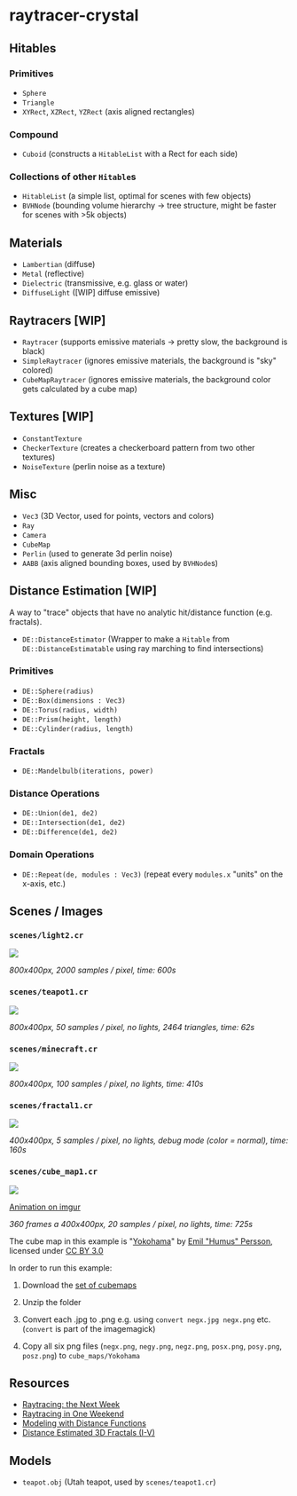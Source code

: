 # raytracer-crystal

## Hitables

### Primitives

* `Sphere`
* `Triangle`
* `XYRect`, `XZRect`, `YZRect` (axis aligned rectangles)

### Compound

* `Cuboid` (constructs a `HitableList` with a Rect for each side)

### Collections of other `Hitable`s

* `HitableList` (a simple list, optimal for scenes with few objects)
* `BVHNode` (bounding volume hierarchy -> tree structure, might be faster for scenes with >5k objects)

## Materials

* `Lambertian` (diffuse)
* `Metal` (reflective)
* `Dielectric` (transmissive, e.g. glass or water)
* `DiffuseLight` ([WIP] diffuse emissive)

## Raytracers [WIP]

* `Raytracer` (supports emissive materials -> pretty slow, the background is black)
* `SimpleRaytracer` (ignores emissive materials, the background is "sky" colored)
* `CubeMapRaytracer` (ignores emissive materials, the background color gets calculated by a cube map)

## Textures [WIP]

* `ConstantTexture`
* `CheckerTexture` (creates a checkerboard pattern from two other textures)
* `NoiseTexture` (perlin noise as a texture)

## Misc

* `Vec3` (3D Vector, used for points, vectors and colors)
* `Ray`
* `Camera`
* `CubeMap`
* `Perlin` (used to generate 3d perlin noise)
* `AABB` (axis aligned bounding boxes, used by `BVHNode`s)

## Distance Estimation [WIP]

A way to "trace" objects that have no analytic hit/distance function
(e.g. fractals).

* `DE::DistanceEstimator` (Wrapper to make a `Hitable` from `DE::DistanceEstimatable` using ray marching to find intersections)

### Primitives

* `DE::Sphere(radius)`
* `DE::Box(dimensions : Vec3)`
* `DE::Torus(radius, width)`
* `DE::Prism(height, length)`
* `DE::Cylinder(radius, length)`

### Fractals

* `DE::Mandelbulb(iterations, power)`

### Distance Operations

* `DE::Union(de1, de2)`
* `DE::Intersection(de1, de2)`
* `DE::Difference(de1, de2)`

### Domain Operations

* `DE::Repeat(de, modules : Vec3)` (repeat every `modules.x` "units" on the x-axis, etc.) 

## Scenes / Images

### `scenes/light2.cr`

![](images/light2.png)

_800x400px, 2000 samples / pixel, time: 600s_

### `scenes/teapot1.cr`

![](images/teapot1.png)

_800x400px, 50 samples / pixel, no lights, 2464 triangles, time: 62s_

### `scenes/minecraft.cr`

![](images/minecraft.png)

_800x400px, 100 samples / pixel, no lights, time: 410s_

### `scenes/fractal1.cr`

![](images/fractal1.png)

_400x400px, 5 samples / pixel, no lights, debug mode (color = normal), time: 160s_

### `scenes/cube_map1.cr`

![](images/cube_map1.png)

[Animation on imgur](http://imgur.com/qMTPt9f)

_360 frames a 400x400px, 20 samples / pixel, no lights, time: 725s_  

The cube map in this example is
"[Yokohama](http://www.humus.name/Textures/Yokohama3.zip)" by
[Emil "Humus" Persson](http://www.humus.name/index.php?page=Textures),
licensed under [CC BY 3.0](http://creativecommons.org/licenses/by/3.0/)

In order to run this example:

1. Download the [set of cubemaps](http://www.humus.name/Textures/Yokohama3.zip)

2. Unzip the folder

3. Convert each .jpg to .png
    e.g. using `convert negx.jpg negx.png` etc.
    (`convert` is part of the imagemagick)

4. Copy all six png files (`negx.png`, `negy.png`, `negz.png`, `posx.png`, `posy.png`, `posz.png`) to `cube_maps/Yokohama`

## Resources

* [Raytracing: the Next Week](http://in1weekend.blogspot.de/2016/01/ray-tracing-second-weekend.html)
* [Raytracing in One Weekend](http://in1weekend.blogspot.de/2016/01/ray-tracing-in-one-weekend.html)
* [Modeling with Distance Functions](http://iquilezles.org/www/articles/distfunctions/distfunctions.htm)
* [Distance Estimated 3D Fractals (I-V)](http://blog.hvidtfeldts.net/index.php/2011/06/distance-estimated-3d-fractals-part-i/)

## Models

* `teapot.obj` (Utah teapot, used by `scenes/teapot1.cr`)


